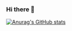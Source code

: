 ### Hi there 👋

[![Anurag's GitHub stats](https://github-readme-stats.vercel.app/api?username=anakpindahan)](https://github.com/anuraghazra/github-readme-stats)

<!--
**anakpindahan/anakpindahan** is a ✨ _special_ ✨ repository because its `README.md` (this file) appears on your GitHub profile.

Here are some ideas to get you started:

- 🔭 I’m currently working on ...
- 🌱 I’m currently learning ...
- 👯 I’m looking to collaborate on ...
- 🤔 I’m looking for help with ...
- 💬 Ask me about ...
- 📫 How to reach me: ...
- 😄 Pronouns: ...
- ⚡ Fun fact: ...
-->
